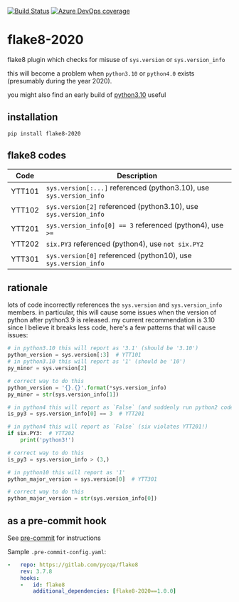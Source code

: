 [![Build Status](https://dev.azure.com/asottile/asottile/_apis/build/status/asottile.flake8-2020?branchName=master)](https://dev.azure.com/asottile/asottile/_build/latest?definitionId=27&branchName=master)
[![Azure DevOps coverage](https://img.shields.io/azure-devops/coverage/asottile/asottile/27/master.svg)](https://dev.azure.com/asottile/asottile/_build/latest?definitionId=27&branchName=master)

flake8-2020
===========

flake8 plugin which checks for misuse of `sys.version` or `sys.version_info`

this will become a problem when `python3.10` or `python4.0` exists (presumably
during the year 2020).

you might also find an early build of [python3.10] useful

[python3.10]: https://github.com/asottile/python3.10

## installation

`pip install flake8-2020`

## flake8 codes

| Code   | Description                                                         |
|--------|---------------------------------------------------------------------|
| YTT101 | `sys.version[:...]` referenced (python3.10), use `sys.version_info` |
| YTT102 | `sys.version[2]` referenced (python3.10), use `sys.version_info`    |
| YTT201 | `sys.version_info[0] == 3` referenced (python4), use `>=`           |
| YTT202 | `six.PY3` referenced (python4), use `not six.PY2`                   |
| YTT301 | `sys.version[0]` referenced (python10), use `sys.version_info`      |

## rationale

lots of code incorrectly references the `sys.version` and `sys.version_info`
members.  in particular, this will cause some issues when the version of python
after python3.9 is released.  my current recommendation is 3.10 since I believe
it breaks less code, here's a few patterns that will cause issues:

```python
# in python3.10 this will report as '3.1' (should be '3.10')
python_version = sys.version[:3]  # YTT101
# in python3.10 this will report as '1' (should be '10')
py_minor = sys.version[2]

# correct way to do this
python_version = '{}.{}'.format(*sys.version_info)
py_minor = str(sys.version_info[1])
```

```python
# in python4 this will report as `False` (and suddenly run python2 code!)
is_py3 = sys.version_info[0] == 3  # YTT201

# in python4 this will report as `False` (six violates YTT201!)
if six.PY3:  # YTT202
    print('python3!')

# correct way to do this
is_py3 = sys.version_info > (3,)
```

```python
# in python10 this will report as '1'
python_major_version = sys.version[0]  # YTT301

# correct way to do this
python_major_version = str(sys.version_info[0])
```

## as a pre-commit hook

See [pre-commit](https://github.com/pre-commit/pre-commit) for instructions

Sample `.pre-commit-config.yaml`:

```yaml
-   repo: https://gitlab.com/pycqa/flake8
    rev: 3.7.8
    hooks:
    -   id: flake8
        additional_dependencies: [flake8-2020==1.0.0]
```
